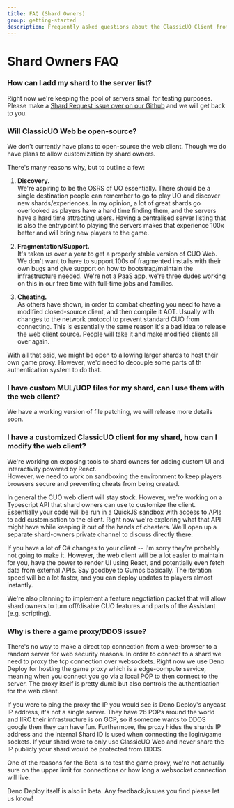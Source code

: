 ```yaml
---
title: FAQ (Shard Owners)
group: getting-started
description: Frequently asked questions about the ClassicUO Client from shard owners
---
```

# Shard Owners FAQ

### How can I add my shard to the server list?
Right now we're keeping the pool of servers small for testing purposes. 
Please make a [Shard Request issue over on our Github](https://github.com/ClassicUO/classicuo-web/issues/new/choose) and we will get back to you.

### Will ClassicUO Web be open-source?
We don't currently have plans to open-source the web client. Though we do have plans to allow customization by shard owners.

There's many reasons why, but to outline a few:

1. **Discovery.**  
We're aspiring to be the OSRS of UO essentially. There should be a single destination people can remember to go to play UO and discover new shards/experiences. 
In my opinion, a lot of great shards go overlooked as players have a hard time finding them, and the servers have a hard time attracting users. 
Having a centralised server listing that is also the entrypoint to playing the servers makes that experience 100x better and will bring new players to the game.

2. **Fragmentation/Support.**  
It's taken us over a year to get a properly stable version of CUO Web.
We don't want to have to support 100s of fragmented installs with their own bugs and give support on how to bootstrap/maintain the infrastructure needed.
We're not a PaaS app, we're three dudes working on this in our free time with full-time jobs and families.

3. **Cheating.**  
As others have shown, in order to combat cheating you need to have a modified closed-source client, and then compile it AOT. 
Usually with changes to the network protocol to prevent standard CUO from connecting. 
This is essentially the same reason it's a bad idea to release the web client source. 
People will take it and make modified clients all over again.

With all that said, we might be open to allowing larger shards to host their own game proxy. However, we'd need to decouple some parts of th authentication system to do that.

### I have custom MUL/UOP files for my shard, can I use them with the web client?
We have a working version of file patching, we will release more details soon.

### I have a customized ClassicUO client for my shard, how can I modify the web client?
We're working on exposing tools to shard owners for adding custom UI and interactivity powered by React.   
However, we need to work on sandboxing the environment to keep players browsers secure and preventing cheats from being created.  

In general the CUO web client will stay stock. However, we're working on a Typescript API that shard owners can use to customize the client. 
Essentially your code will be run in a QuickJS sandbox with access to APIs to add customisation to the client.
Right now we're exploring what that API might have while keeping it out of the hands of cheaters. 
We'll open up a separate shard-owners private channel to discuss directly there.

If you have a lot of C# changes to your client -- I'm sorry they're probably not going to make it. 
However, the web client will be a lot easier to maintain for you, have the power to render UI using React, and potentially even fetch data from external APIs. 
Say goodbye to Gumps basically. The iteration speed will be a lot faster, and you can deploy updates to players almost instantly.

We're also planning to implement a feature negotiation packet that will allow shard owners to turn off/disable CUO features and parts of the Assistant (e.g. scripting).

### Why is there a game proxy/DDOS issue?

There's no way to make a direct tcp connection from a web-browser to a random server for web security reasons. 
In order to connect to a shard we need to proxy the tcp connection over websockets. 
Right now we use Deno Deploy for hosting the game proxy which is a edge-compute service, 
meaning when you connect you go via a local POP to then connect to the server. 
The proxy itself is pretty dumb but also controls the authentication for the web client.

If you were to ping the proxy the IP you would see is Deno Deploy's anycast IP address, it's not a single server. 
They have 26 POPs around the world and IIRC their infrastructure is on GCP, so if someone wants to DDOS google then they can have fun. 
Furthermore, the proxy hides the shards IP address and the internal Shard ID is used when connecting the login/game sockets. 
If your shard were to only use ClassicUO Web and never share the IP publicly your shard would be protected from DDOS.

One of the reasons for the Beta is to test the game proxy, 
we're not actually sure on the upper limit for connections or how long a websocket connection will live. 

Deno Deploy itself is also in beta. Any feedback/issues you find please let us know!
